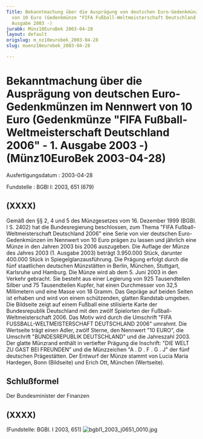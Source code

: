 ```yaml
---
Title: Bekanntmachung über die Ausprägung von deutschen Euro-Gedenkmünzen im Nennwert
  von 10 Euro (Gedenkmünze "FIFA Fußball-Weltmeisterschaft Deutschland 2006" - 1.
  Ausgabe 2003 -)
jurabk: Münz10EuroBek 2003-04-28
layout: default
origslug: m_nz10eurobek_2003-04-28
slug: muenz10eurobek_2003-04-28

---
```


# Bekanntmachung über die Ausprägung von deutschen Euro-Gedenkmünzen im Nennwert von 10 Euro (Gedenkmünze "FIFA Fußball-Weltmeisterschaft Deutschland 2006" - 1. Ausgabe 2003 -) (Münz10EuroBek 2003-04-28)

Ausfertigungsdatum
:   2003-04-28

Fundstelle
:   BGBl I: 2003, 651 (679)

## (XXXX)

Gemäß den §§ 2, 4 und 5 des Münzgesetzes vom 16. Dezember 1999 (BGBl.
I S. 2402) hat die Bundesregierung beschlossen, zum Thema "FIFA
Fußball-Weltmeisterschaft Deutschland 2006" eine Serie von vier
deutschen Euro-Gedenkmünzen im Nennwert von 10 Euro prägen zu lassen
und jährlich eine Münze in den Jahren 2003 bis 2006 auszugeben.
Die Auflage der Münze des Jahres 2003 (1. Ausgabe 2003) beträgt
3\.950.000 Stück, darunter 400.000 Stück in Spiegelglanzausführung. Die
Prägung erfolgt durch die fünf staatlichen deutschen Münzstätten in
Berlin, München, Stuttgart, Karlsruhe und Hamburg. Die Münze wird ab
dem 5. Juni 2003 in den Verkehr gebracht. Sie besteht aus einer
Legierung von 925 Tausendteilen Silber und 75 Tausendteilen Kupfer,
hat einen Durchmesser von 32,5 Millimetern und eine Masse von 18
Gramm. Das Gepräge auf beiden Seiten ist erhaben und wird von einem
schützenden, glatten Randstab umgeben.
Die Bildseite zeigt auf einem Fußball eine stilisierte Karte der
Bundesrepublik Deutschland mit den zwölf Spielorten der Fußball-
Weltmeisterschaft 2006. Das Motiv wird durch die Umschrift "FIFA
FUSSBALL-WELTMEISTERSCHAFT DEUTSCHLAND 2006" umrahmt.
Die Wertseite trägt einen Adler, zwölf Sterne, den Nennwert "10 EURO",
die Umschrift "BUNDESREPUBLIK DEUTSCHLAND" und die Jahreszahl 2003.
Der glatte Münzrand enthält in vertiefter Prägung die Inschrift:
"DIE WELT ZU GAST BEI FREUNDEN"
und die Münzzeichen
"A . D . F . G . J" der fünf deutschen Prägestätten.
Der Entwurf der Münze stammt von Lucia Maria Hardegen, Bonn
(Bildseite) und Erich Ott, München (Wertseite).

## Schlußformel

Der Bundesminister der Finanzen

## (XXXX)

(Fundstelle: BGBl. I 2003, 651)
![bgbl1_2003_j0651_0010.jpg](bgbl1_2003_j0651_0010.jpg)
